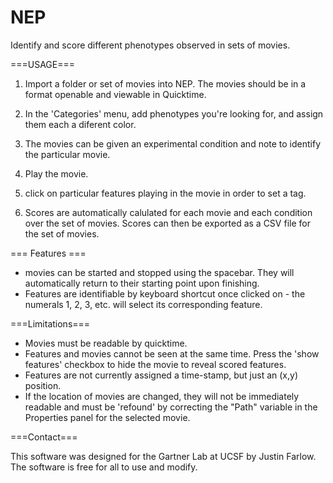 NEP
===

Identify and score different phenotypes observed in sets of movies.


===USAGE===

1) Import a folder or set of movies into NEP.  The movies should be in a format openable and viewable in Quicktime.  

2) In the 'Categories' menu, add phenotypes you're looking for, and assign them each a diferent color.

3) The movies can be given an experimental condition and note to identify the particular movie.

4) Play the movie.

5) click on particular features playing in the movie in order to set a tag.

6) Scores are automatically calulated for each movie and each condition over the set of movies.  Scores can then be exported as a CSV file for the set of movies.


=== Features ===

- movies can be started and stopped using the spacebar.  They will automatically return to their starting point upon finishing.
- Features are identifiable by keyboard shortcut once clicked on - the numerals 1, 2, 3, etc. will select its corresponding feature.


===Limitations===

- Movies must be readable by quicktime.
- Features and movies cannot be seen at the same time.  Press the 'show features' checkbox to hide the movie to reveal scored features.
- Features are not currently assigned a time-stamp, but just an (x,y) position.
- If the location of movies are changed, they will not be immediately readable and must be 'refound' by correcting the "Path" variable in the Properties panel for the selected movie.



===Contact===

This software was designed for the Gartner Lab at UCSF by Justin Farlow.  The software is free for all to use and modify.
